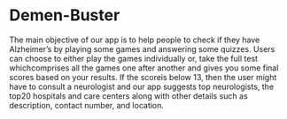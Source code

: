 # Demen-Buster

The main objective of our app is to help people to check if they have Alzheimer’s by playing some games and answering some quizzes. Users can choose to either play the games individually or, take the full test whichcomprises all the games one after another and gives you some final scores based on your results. If the scoreis below 13, then the user might have to consult a neurologist and our app suggests top neurologists, the top20 hospitals and care centers along with other details such as description, contact number, and location.
